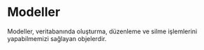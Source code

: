 # Modeller

Modeller, veritabanında oluşturma, düzenleme ve silme işlemlerini yapabilmemizi sağlayan objelerdir.